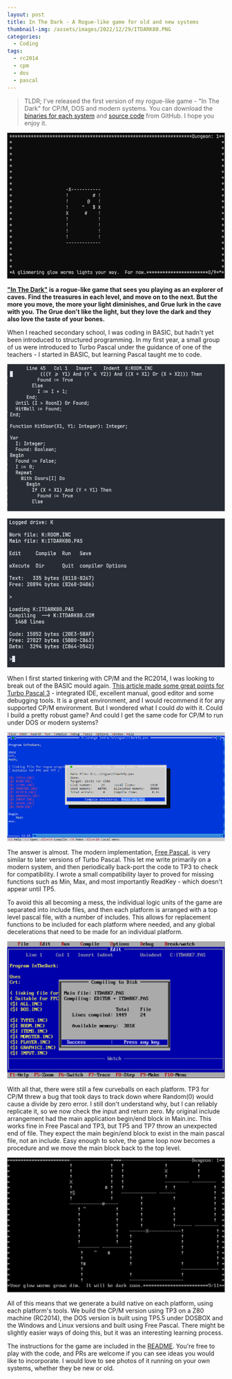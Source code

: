 ```yaml
---
layout: post
title: In The Dark - A Rogue-like game for old and new systems
thumbnail-img: /assets/images/2022/12/29/ITDARK80.PNG
categories:
  - Coding
tags: 
  - rc2014
  - cpm
  - dos
  - pascal
---
```


> TLDR; I've released the first version of my rogue-like game - "In The Dark" for CP/M, DOS and modern systems.  You can 
> download the [binaries for each system](https://github.com/kianryan/InTheDark/releases) and [source code](https://github.com/kianryan/InTheDark/) 
> from GitHub. I hope you enjoy it.

![Gameplay of In The Dark](/assets/images/2022/12/29/rogue.gif)

**["In The Dark"](https://github.com/kianryan/InTheDark/) is a rogue-like game that sees you playing as an explorer of caves.  Find the treasures in each level, and 
move on to the next.  But the more you move, the more your light diminishes, and Grue lurk in the cave with you.  The 
Grue don't like the light, but they love the dark and they also love the taste of your bones.**

When I reached secondary school, I was coding in BASIC, but hadn't yet been introduced to structured programming.  In my 
first year, a small group of us were introduced to Turbo Pascal under the guidance of one of the teachers - 
I started in BASIC, but learning Pascal taught me to code.

![Turbo Pascal 3 Editor](/assets/images/2022/12/29/TP3_EDITOR.PNG)  

![Turbo Pascal 3 Compiler](/assets/images/2022/12/29/TP3_COMPILER.PNG)  

When I first started tinkering with CP/M and the RC2014, I was looking to break out of the BASIC mould again.  [This 
article made some great points for Turbo Pascal 3](https://techtinkering.com/2013/03/05/turbo-pascal-a-great-choice-for-programming-under-cpm/) - integrated IDE, excellent manual, good editor and some debugging tools. 
It is a great environment, and I would recommend it for any supported CP/M environment.  But I wondered what I could *do* 
with it.  Could I build a pretty robust game?  And could I get the same code for CP/M to run under DOS or modern systems?

![Free Pascal Editor](/assets/images/2022/12/29/ITDARKFP.PNG)

The answer is almost.  The modern implementation, [Free Pascal](https://www.freepascal.org/), is very similar to later versions of Turbo Pascal.  This 
let me write primarily on a modern system, and then periodically back-port the code to TP3 to check for compatibility. 
I wrote a small compatibility layer to proved for missing functions such as Min, Max, and most importantly ReadKey - which 
doesn't appear until TP5.

To avoid this all becoming a mess, the individual logic units of the game are separated into include files, and then 
each platform is arranged with a top level pascal file, with a number of includes.  This allows for replacement 
functions to be included for each platform where needed, and any global decelerations that need to be made for an 
individual platform.

![Turbo Pascal 5 Compiler](/assets/images/2022/12/29/TP5_COMPILER.PNG)

With all that, there were still a few curveballs on each platform.  TP3 for CP/M threw a bug that took days 
to track down where Random(0) would cause a divide by zero error.  I still don't understand why, but I can reliably 
replicate it, so we now check the input and return zero.  My original include arrangement had the main application 
begin/end block in Main.inc.  This works fine in Free Pascal and TP3, but TP5 and TP7 throw an unexpected end of file. 
They expect the main begin/end block to exist in the main pascal file, not an include.  Easy enough to solve, the game 
loop now becomes a procedure and we move the main block back to the top level.

![In The Dark Dos Version](/assets/images/2022/12/29/ITDARK7.PNG)

All of this means that we generate a build native on each platform, using each platform's tools.
We build the CP/M version using TP3 on a Z80 machine (RC2014), the DOS version is built using TP5.5 under DOSBOX and the 
Windows and Linux versions and built using Free Pascal.  There might be slightly easier ways of doing this, but it 
was an interesting learning process.

The instructions for the game are included in the [README](https://github.com/kianryan/InTheDark/).  You're free to play with the code, and PRs are welcome if 
you can see ideas you would like to incorporate.  I would love to see photos of it running on your own systems, whether 
they be new or old.